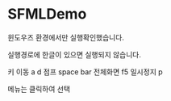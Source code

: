 # SFMLDemo

윈도우즈 환경에서만 실행확인했습니다.

실행경로에 한글이 있으면 실행되지 않습니다.

키
이동 a d
점프 space bar
전체화면 f5
일시정지 p

메뉴는 클릭하여 선택
